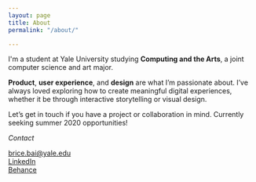 ```yaml
---
layout: page
title: About
permalink: "/about/"

---
```

I'm a student at Yale University studying **Computing and the Arts**, a joint computer science and art major.

**Product**, **user experience**, and **design** are what I’m passionate about. I’ve always loved exploring how to create meaningful digital experiences, whether it be through interactive storytelling or visual design. 

  
Let’s get in touch if you have a project or collaboration in mind.
Currently seeking summer 2020 opportunities!


_Contact_

brice.bai@yale.edu  
[LinkedIn](https://www.linkedin.com/in/bricebai/)  
[Behance](https://www.behance.net/bricebai)
